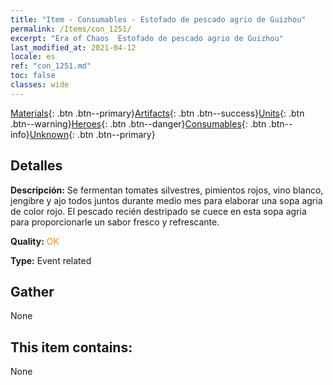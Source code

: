 ```yaml
---
title: "Item - Consumables - Estofado de pescado agrio de Guizhou"
permalink: /Items/con_1251/
excerpt: "Era of Chaos  Estofado de pescado agrio de Guizhou"
last_modified_at: 2021-04-12
locale: es
ref: "con_1251.md"
toc: false
classes: wide
---
```

 [Materials](/es/Items/){: .btn .btn--primary}[Artifacts](/es/Items/Artifacts/){: .btn .btn--success}[Units](/es/Items/Units/){: .btn .btn--warning}[Heroes](/es/Items/Heroes/){: .btn .btn--danger}[Consumables](/es/Items/Consumables/){: .btn .btn--info}[Unknown](/es/Items/Unknown/){: .btn .btn--primary}

## Detalles
 **Descripción:** Se fermentan tomates silvestres, pimientos rojos, vino blanco, jengibre y ajo todos juntos durante medio mes para elaborar una sopa agria de color rojo. El pescado recién destripado se cuece en esta sopa agria para proporcionarle un sabor fresco y refrescante.

 **Quality:** <span style="color: #FF8C00">OK</span>

 **Type:** Event related

## Gather

  None

## This item contains:

  None

